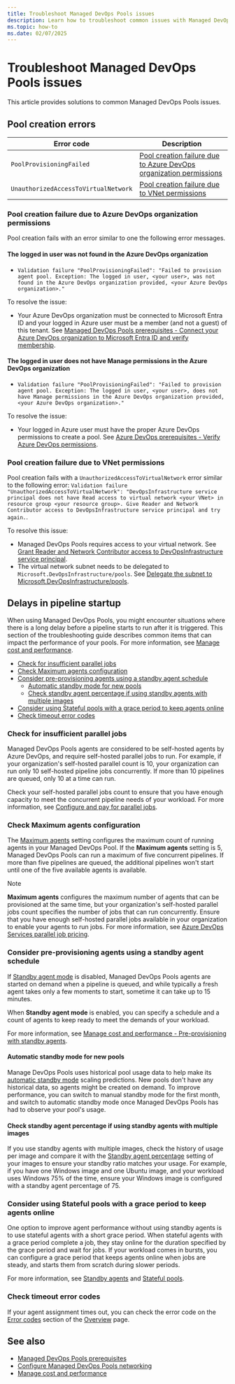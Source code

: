 ```yaml
---
title: Troubleshoot Managed DevOps Pools issues
description: Learn how to troubleshoot common issues with Managed DevOps Pools.
ms.topic: how-to
ms.date: 02/07/2025
---
```


# Troubleshoot Managed DevOps Pools issues

This article provides solutions to common Managed DevOps Pools issues.

## Pool creation errors

| Error code | Description |
|-------|------------------|
| `PoolProvisioningFailed` | [Pool creation failure due to Azure DevOps organization permissions](#pool-creation-failure-due-to-azure-devops-organization-permissions) |
| `UnauthorizedAccessToVirtualNetwork` | [Pool creation failure due to VNet permissions](#pool-creation-failure-due-to-vnet-permissions) |

### Pool creation failure due to Azure DevOps organization permissions

Pool creation fails with an error similar to one the following error messages.

#### The logged in user was not found in the Azure DevOps organization

* `Validation failure "PoolProvisioningFailed": "Failed to provision agent pool. Exception: The logged in user, <your user>, was not found in the Azure DevOps organization provided, <your Azure DevOps organization>."`

To resolve the issue:
* Your Azure DevOps organization must be connected to Microsoft Entra ID and your logged in Azure user must be a member (and not a guest) of this tenant. See [Managed DevOps Pools prerequisites - Connect your Azure DevOps organization to Microsoft Entra ID and verify membership](./prerequisites.md#connect-your-azure-devops-organization-to-microsoft-entra-id-and-verify-membership).

#### The logged in user does not have Manage permissions in the Azure DevOps organization

* `Validation failure "PoolProvisioningFailed": "Failed to provision agent pool. Exception: The logged in user, <your user>, does not have Manage permissions in the Azure DevOps organization provided, <your Azure DevOps organization>."`

To resolve the issue:
* Your logged in Azure user must have the proper Azure DevOps permissions to create a pool. See [Azure DevOps prerequisites - Verify Azure DevOps permissions](./prerequisites.md#verify-azure-devops-permissions).

### Pool creation failure due to VNet permissions

Pool creation fails with a `UnauthorizedAccessToVirtualNetwork` error similar to the following error: `Validation failure "UnauthorizedAccessToVirtualNetwork": "DevOpsInfrastructure service principal does not have Read access to virtual network <your VNet> in resource group <your resource group>. Give Reader and Network Contributor access to DevOpsInfrastructure service principal and try again.`.

To resolve this issue:
* Managed DevOps Pools requires access to your virtual network. See [Grant Reader and Network Contributor access to DevOpsInfrastructure service principal](./configure-networking.md#grant-reader-and-network-contributor-access-to-devopsinfrastructure-service-principal).
* The virtual network subnet needs to be delegated to `Microsoft.DevOpsInfrastructure/pools`. See [Delegate the subnet to Microsoft.DevOpsInfrastructure/pools](./configure-networking.md#delegate-the-subnet-to-microsoftdevopsinfrastructurepools).

## Delays in pipeline startup

When using Managed DevOps Pools, you might encounter situations where there is a long delay before a pipeline starts to run after it is triggered. This section of the troubleshooting guide describes common items that can impact the performance of your pools. For more information, see [Manage cost and performance](./manage-costs.md).

* [Check for insufficient parallel jobs](#check-for-insufficient-parallel-jobs)
* [Check Maximum agents configuration](#check-maximum-agents-configuration)
* [Consider pre-provisioning agents using a standby agent schedule](#consider-pre-provisioning-agents-using-a-standby-agent-schedule)
  * [Automatic standby mode for new pools](#automatic-standby-mode-for-new-pools)
  * [Check standby agent percentage if using standby agents with multiple images](#check-standby-agent-percentage-if-using-standby-agents-with-multiple-images)
* [Consider using Stateful pools with a grace period to keep agents online](#consider-using-stateful-pools-with-a-grace-period-to-keep-agents-online)
* [Check timeout error codes](#check-timeout-error-codes)

### Check for insufficient parallel jobs

Managed DevOps Pools agents are considered to be self-hosted agents by Azure DevOps, and require self-hosted parallel jobs to run. For example, if your organization's self-hosted parallel count is 10, your organization can run only 10 self-hosted pipeline jobs concurrently. If more than 10 pipelines are queued, only 10 at a time can run.

Check your self-hosted parallel jobs count to ensure that you have enough capacity to meet the concurrent pipeline needs of your workload. For more information, see [Configure and pay for parallel jobs](../pipelines/licensing/concurrent-jobs.md).

### Check Maximum agents configuration

The [Maximum agents](./configure-pool-settings.md#maximum-agents) setting configures the maximum count of running agents in your Managed DevOps Pool. If the **Maximum agents** setting is 5, Managed DevOps Pools can run a maximum of five concurrent pipelines. If more than five pipelines are queued, the additional pipelines won't start until one of the five available agents is available.

> [!NOTE]
> **Maximum agents** configures the maximum number of agents that can be provisioned at the same time, but your organization's self-hosted parallel jobs count specifies the number of jobs that can run concurrently. Ensure that you have enough self-hosted parallel jobs available in your organization to enable your agents to run jobs. For more information, see [Azure DevOps Services parallel job pricing](./pricing.md#azure-devops-services-parallel-job-pricing).

### Consider pre-provisioning agents using a standby agent schedule

If [Standby agent mode](./configure-scaling.md#standby-agent-mode) is disabled, Managed DevOps Pools agents are started on demand when a pipeline is queued, and while typically a fresh agent takes only a few moments to start, sometime it can take up to 15 minutes.

When **Standby agent mode** is enabled, you can specify a schedule and a count of agents to keep ready to meet the demands of your workload.

For more information, see [Manage cost and performance - Pre-provisioning with standby agents](./manage-costs.md#pre-provisioning-with-standby-agents).

#### Automatic standby mode for new pools

Manage DevOps Pools uses historical pool usage data to help make its [automatic standby mode](./configure-scaling.md#automatic) scaling predictions. New pools don't have any historical data, so agents might be created on demand. To improve performance, you can switch to manual standby mode for the first month, and switch to automatic standby mode once Managed DevOps Pools has had to observe your pool's usage.

#### Check standby agent percentage if using standby agents with multiple images

If you use standby agents with multiple images, check the history of usage per image and compare it with the [Standby agent percentage](./configure-scaling.md#manual) setting of your images to ensure your standby ratio matches your usage. For example, if you have one Windows image and one Ubuntu image, and your workload uses Windows 75% of the time, ensure your Windows image is configured with a standby agent percentage of 75.

### Consider using Stateful pools with a grace period to keep agents online

One option to improve agent performance without using standby agents is to use stateful agents with a short grace period. When stateful agents with a grace period complete a job, they stay online for the duration specified by the grace period and wait for jobs. If your workload comes in bursts, you can configure a grace period that keeps agents online when jobs are steady, and starts them from scratch during slower periods.

For more information, see [Standby agents](configure-scaling.md#standby-agent-mode) and [Stateful pools](configure-scaling.md#stateful-pools).

### Check timeout error codes

If your agent assignment times out, you can check the error code on the [Error codes](./monitor-pool.md#error-codes-chart) section of the [Overview](./monitor-pool.md#view-metrics-on-the-managed-devops-pool-overview) page.

## See also

* [Managed DevOps Pools prerequisites](./prerequisites.md)
* [Configure Managed DevOps Pools networking](./configure-networking.md)
* [Manage cost and performance](./manage-costs.md)
